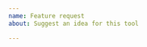 ```yaml
---
name: Feature request
about: Suggest an idea for this tool

---
```


<!-- Describe the feature you'd like. -->
